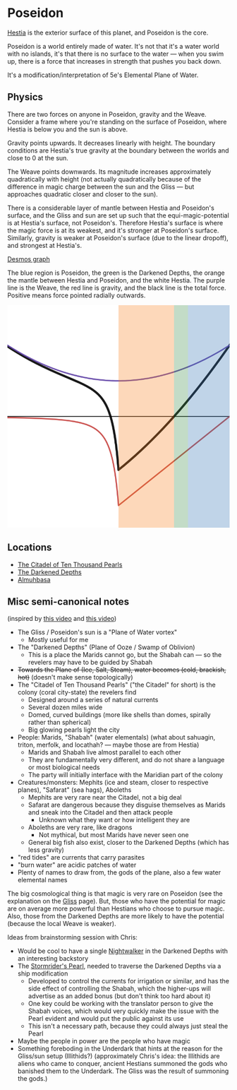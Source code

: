 # Poseidon

[Hestia](./Hestia.md) is the exterior surface of this planet, and Poseidon is the core.

Poseidon is a world entirely made of water. It's not that it's a water world with no islands, it's that there is no surface to the water — when you swim up, there is a force that increases in strength that pushes you back down.

It's a modification/interpretation of 5e's Elemental Plane of Water.

## Physics

There are two forces on anyone in Poseidon, gravity and the Weave. Consider a frame where you're standing on the surface of Poseidon, where Hestia is below you and the sun is above.

Gravity points upwards. It decreases linearly with height. The boundary conditions are Hestia's true gravity at the boundary between the worlds and close to 0 at the sun.

The Weave points downwards. Its magnitude increases approximately quadratically with height (not actually quadratically because of the difference in magic charge between the sun and the Gliss — but approaches quadratic closer and closer to the sun).

There is a considerable layer of mantle between Hestia and Poseidon's surface, and the Gliss and sun are set up such that the equi-magic-potential is at Hestia's surface, not Poseidon's. Therefore Hestia's surface is where the magic force is at its weakest, and it's stronger at Poseidon's surface. Similarly, gravity is weaker at Poseidon's surface (due to the linear dropoff), and strongest at Hestia's.

[Desmos graph](https://www.desmos.com/calculator/po5ucvvqh4)

The blue region is Poseidon, the green is the Darkened Depths, the orange the mantle between Hestia and Poseidon, and the white Hestia. The purple line is the Weave, the red line is gravity, and the black line is the total force. Positive means force pointed radially outwards.

![Desmos graph](./Images/forces.png)

## Locations

- [The Citadel of Ten Thousand Pearls](./Poseidon/Citadel.md)
- [The Darkened Depths](./Poseidon/Darkened_Depths.md)
- [Almuhbasa](./Poseidon/Almuhbasa.md)

## Misc semi-canonical notes

(inspired by [this video](https://youtu.be/ksAu3OHMZzo) and [this video](https://youtu.be/5U-PYEMReI0))

- The Gliss / Poseidon's sun is a "Plane of Water vortex"
  - Mostly useful for me
- The "Darkened Depths" (Plane of Ooze / Swamp of Oblivion)
  - This is a place the Marids cannot go, but the Shabah can — so the revelers may have to be guided by Shabah
- ~~Towards the Plane of (Ice, Salt, Steam), water becomes (cold, brackish, hot)~~ (doesn't make sense topologically)
- The "Citadel of Ten Thousand Pearls" ("the Citadel" for short) is the colony (coral city-state) the revelers find
  - Designed around a series of natural currents
  - Several dozen miles wide
  - Domed, curved buildings (more like shells than domes, spirally rather than spherical)
  - Big glowing pearls light the city
- People: Marids, "Shabah" (water elementals) (what about sahuagin, triton, merfolk, and locathah? — maybe those are from Hestia)
  - Marids and Shabah live almost parallel to each other
  - They are fundamentally very different, and do not share a language or most biological needs
  - The party will initially interface with the Maridian part of the colony
- Creatures/monsters: Mephits (ice and steam, closer to respective planes), "Safarat" (sea hags), Aboleths
  - Mephits are very rare near the Citadel, not a big deal
  - Safarat are dangerous because they disguise themselves as Marids and sneak into the Citadel and then attack people
    - Unknown what they want or how intelligent they are
  - Aboleths are very rare, like dragons
    - Not mythical, but most Marids have never seen one
  - General big fish also exist, closer to the Darkened Depths (which has less gravity)
- "red tides" are currents that carry parasites
- "burn water" are acidic patches of water
- Plenty of names to draw from, the gods of the plane, also a few water elemental names

The big cosmological thing is that magic is very rare on Poseidon (see the explanation on the [Gliss](./Gliss.md) page). But, those who have the potential for magic are on average more powerful than Hestians who choose to pursue magic. Also, those from the Darkened Depths are more likely to have the potential (because the local Weave is weaker).

Ideas from brainstorming session with Chris:

- Would be cool to have a single [Nightwalker](https://forgottenrealms.fandom.com/wiki/Nightwalker) in the Darkened Depths with an interesting backstory
- The [Stormrider's Pearl](https://forgottenrealms.fandom.com/wiki/Storm_rider%27s_pearl), needed to traverse the Darkened Depths via a ship modification
  - Developed to control the currents for irrigation or similar, and has the side effect of controlling the Shabah, which the higher-ups will advertise as an added bonus (but don't think too hard about it)
  - One key could be working with the translator person to give the Shabah voices, which would very quickly make the issue with the Pearl evident and would put the public against its use
  - This isn't a necessary path, because they could always just steal the Pearl
- Maybe the people in power are the people who have magic
- Something foreboding in the Underdark that hints at the reason for the Gliss/sun setup (Illithids?) (approximately Chris's idea: the Illithids are aliens who came to conquer, ancient Hestians summoned the gods who banished them to the Underdark. The Gliss was the result of summoning the gods.)
